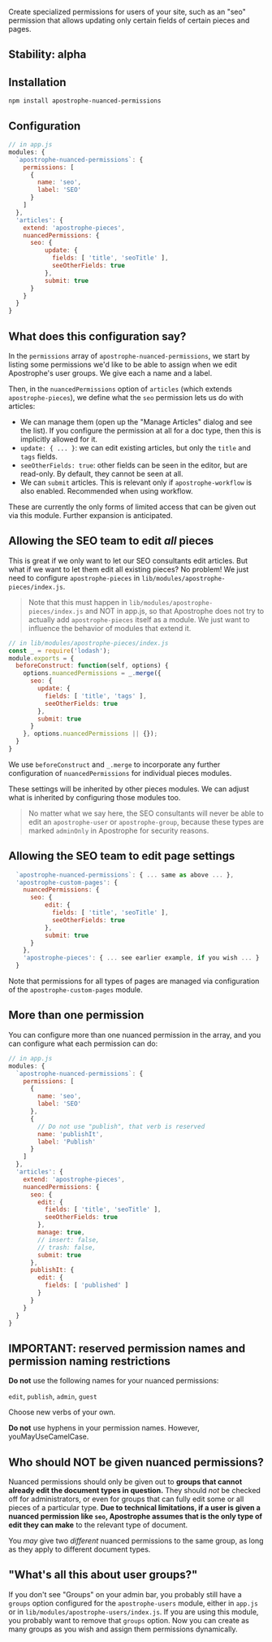  Create specialized permissions for users of your site, such as an "seo" permission that allows updating only certain fields of certain pieces and pages.

## Stability: alpha

## Installation

```
npm install apostrophe-nuanced-permissions
```

## Configuration

```javascript
// in app.js
modules: {
  `apostrophe-nuanced-permissions`: {
    permissions: [
      {
        name: 'seo',
        label: 'SEO'
      }
    ]
  },
  'articles': {
    extend: 'apostrophe-pieces',
    nuancedPermissions: {
      seo: {
          update: {
            fields: [ 'title', 'seoTitle' ],
            seeOtherFields: true
          },
          submit: true
      }
    }
  }
}
```

## What does this configuration say?

In the `permissions` array of `apostrophe-nuanced-permissions`, we start by listing some permissions we'd like to be able to assign when we edit Apostrophe's user groups. We give each a name and a label.

Then, in the `nuancedPermissions` option of `articles` (which extends `apostrophe-pieces`), we define what the `seo` permission lets us do with articles:

* We can manage them (open up the "Manage Articles" dialog and see the list). If you configure the permission at all for a doc type, then this is implicitly allowed for it. 
* `update: { ... }`: we can edit existing articles, but only the `title` and `tags` fields.
* `seeOtherFields: true`: other fields can be seen in the editor, but are read-only. By default, they cannot be seen at all.
* We can `submit` articles. This is relevant only if `apostrophe-workflow` is also enabled. Recommended when using workflow.

These are currently the only forms of limited access that can be given out via this module. Further expansion is anticipated.

## Allowing the SEO team to edit *all* pieces

This is great if we only want to let our SEO consultants edit articles. But what if we want to let them edit all existing pieces? No problem! We just need to configure `apostrophe-pieces` in `lib/modules/apostrophe-pieces/index.js`.

> Note that this must happen in `lib/modules/apostrophe-pieces/index.js` and NOT in app.js, so that Apostrophe does not try to actually add `apostrophe-pieces` itself as a module. We just want to influence the behavior of modules that extend it.

```javascript
// in lib/modules/apostrophe-pieces/index.js
const _ = require('lodash');
module.exports = {
  beforeConstruct: function(self, options) {
    options.nuancedPermissions = _.merge({
      seo: {
        update: {
          fields: [ 'title', 'tags' ],
          seeOtherFields: true
        },
        submit: true
      }
    }, options.nuancedPermissions || {});
  }
}
```

We use `beforeConstruct` and `_.merge` to incorporate any further configuration of `nuancedPermissions` for individual pieces modules.

These settings will be inherited by other pieces modules. We can adjust what is inherited by configuring those modules too.

> No matter what we say here, the SEO consultants will never be able to edit an `apostrophe-user` or `apostrophe-group`, because these types are marked `adminOnly` in Apostrophe for security reasons.

## Allowing the SEO team to edit page settings

```javascript
  `apostrophe-nuanced-permissions`: { ... same as above ... },
  'apostrophe-custom-pages': {
    nuancedPermissions: {
      seo: {
          edit: {
            fields: [ 'title', 'seoTitle' ],
            seeOtherFields: true
          },
          submit: true
      }
    },
    'apostrophe-pieces': { ... see earlier example, if you wish ... }
  }
```

Note that permissions for all types of pages are managed via configuration of the `apostrophe-custom-pages` module.

## More than one permission

You can configure more than one nuanced permission in the array, and you can configure what each permission can do:

```javascript
// in app.js
modules: {
  `apostrophe-nuanced-permissions`: {
    permissions: [
      {
        name: 'seo',
        label: 'SEO'
      },
      {
        // Do not use "publish", that verb is reserved
        name: 'publishIt',
        label: 'Publish'
      }
    ]
  },
  'articles': {
    extend: 'apostrophe-pieces',
    nuancedPermissions: {
      seo: {
        edit: {
          fields: [ 'title', 'seoTitle' ],
          seeOtherFields: true
        },
        manage: true,
        // insert: false,
        // trash: false,
        submit: true
      },
      publishIt: {
        edit: {
          fields: [ 'published' ]
        }
      }
    }
  }
}
```

## IMPORTANT: reserved permission names and permission naming restrictions

**Do not** use the following names for your nuanced permissions:

`edit`, `publish`, `admin`, `guest`

Choose new verbs of your own.

**Do not** use hyphens in your permission names. However, youMayUseCamelCase.

## Who should NOT be given nuanced permissions?

Nuanced permissions should only be given out to **groups that cannot already edit the document types in question.** They should *not* be checked off for administrators, or even for groups that can fully edit some or all pieces of a particular type. **Due to technical limitations, if a user is given a nuanced permission like `seo`, Apostrophe  assumes that is the only type of edit they can make** to the relevant type of document.

You *may* give two *different* nuanced permissions to the same group, as long as they apply to different document types.

## "What's all this about user groups?"

If you don't see "Groups" on your admin bar, you probably still have a `groups` option configured for the `apostrophe-users` module, either in `app.js` or in `lib/modules/apostrophe-users/index.js`. If you are using this module, you probably want to remove that `groups` option. Now you can create as many groups as you wish and assign them permissions dynamically.


